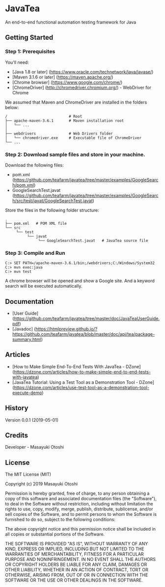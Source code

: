 # JavaTea

An end-to-end functional automation testing framework for Java


## Getting Started

### Step 1: Prerequisites

You'll need:

* [Java 1.8 or later] (https://www.oracle.com/technetwork/java/javase/)
* [Maven 3.1.6 or later] (https://maven.apache.org/)
* [Chrome browser] (https://www.google.com/chrome/) 
* [ChromeDriver] (http://chromedriver.chromium.org/) - WebDriver for Chrome

We assumed that Maven and ChromeDriver are installed in the folders below:

    /                            # Root
    ├── apache-maven-3.6.1       # Maven installation root
    │   └── ...
    │
    ├── webdrivers               # Web Drivers folder
    │   └── chromedriver.exe     # Executable file of ChromeDriver
    └── ...


### Step 2: Download sample files and store in your machine.

Download the following files:

* pom.xml (https://github.com/teafarm/javatea/tree/master/examples/GoogleSearch/pom.xml)
* GoogleSearchTest.javat (https://github.com/teafarm/javatea/tree/master/examples/GoogleSearch/src/test/javat/GoogleSearchTest.javat)

Store the files in the following folder structure:

    .
    ├── pom.xml   # POM XML file
    └── src
         └── test
              └── javat
                   └── GoogleSearchTest.javat   # JavaTea source file


### Step 3: Compile and Run

```
C:> SET PATH=/apache-maven-3.6.1/bin;/webdrivers;C:/Windows/System32
C:> mvn exec:java
C:> mvn test
```

A chrome browser will be opened and show a Google site. And a keyword search will be executed automatically.


## Documentation

* [User Guide] (https://github.com/teafarm/javatea/tree/master/doc/JavaTeaUserGuide.pdf)
* [Javadoc] (https://htmlpreview.github.io/?https://github.com/teafarm/javatea/blob/master/doc/api/tea/package-summary.html)

## Articles

* [How to Make Simple End-To-End Tests With JavaTea - DZone] (https://dzone.com/articles/how-to-make-simple-end-to-end-tests-with-javatea)
* [JavaTea Tutorial: Using a Test Tool as a Demonstration Tool - DZone] (https://dzone.com/articles/use-test-tool-as-a-demonstration-tool-execute-demo)

## History
 
Version 0.0.1 (2019-05-01)
 
## Credits
 
Developer - Masayuki Otoshi
 
## License

The MIT License (MIT)

Copyright (c) 2019 Masayuki Otoshi

Permission is hereby granted, free of charge, to any person obtaining a copy of this software and associated documentation files (the "Software"), to deal in the Software without restriction, including without limitation the rights to use, copy, modify, merge, publish, distribute, sublicense, and/or sell copies of the Software, and to permit persons to whom the Software is furnished to do so, subject to the following conditions:

The above copyright notice and this permission notice shall be included in all copies or substantial portions of the Software.

THE SOFTWARE IS PROVIDED "AS IS", WITHOUT WARRANTY OF ANY KIND, EXPRESS OR IMPLIED, INCLUDING BUT NOT LIMITED TO THE WARRANTIES OF MERCHANTABILITY, FITNESS FOR A PARTICULAR PURPOSE AND NONINFRINGEMENT. IN NO EVENT SHALL THE AUTHORS OR COPYRIGHT HOLDERS BE LIABLE FOR ANY CLAIM, DAMAGES OR OTHER LIABILITY, WHETHER IN AN ACTION OF CONTRACT, TORT OR OTHERWISE, ARISING FROM, OUT OF OR IN CONNECTION WITH THE SOFTWARE OR THE USE OR OTHER DEALINGS IN THE SOFTWARE.
